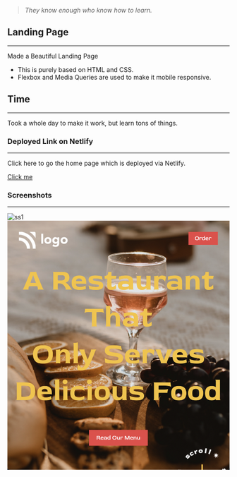 > *They know enough who know how to learn.*

## Landing Page
___
Made a Beautiful Landing Page 
- This is purely based on HTML and CSS. 
- Flexbox and Media Queries are used to make it mobile responsive.

## Time
___
Took a whole day to make it work, but learn tons of things.


### Deployed Link on Netlify
___
Click here to go the home page which is deployed via Netlify.

[Click me](https://illustrious-truffle-5cdec8.netlify.app)

### Screenshots
___

![ss1](./images/Screenshot%202022-08-05%20at%201.07.13%20AM.png)
![ss2](./images/Screenshot%202022-08-26%20at%202.23.56%20AM.png)